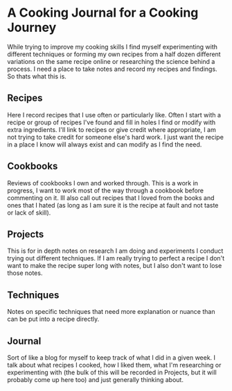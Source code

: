 # A Cooking Journal for a Cooking Journey
While trying to improve my cooking skills I find myself experimenting with different techniques or forming my own recipes from a half dozen different variations on the same recipe online or researching the science behind a process. I need a place to take notes and record my recipes and findings. So thats what this is.

 ## Recipes
 Here I record recipes that I use often or particularly like. Often I start with a recipe or group of recipes I've found and fill in holes I find or modify with extra ingredients. I'll link to recipes or give credit where appropriate, I am not trying to take credit for someone else's hard work. I just want the recipe in a place I know will always exist and can modify as I find the need.

 ## Cookbooks
 Reviews of cookbooks I own and worked through. This is a work in progress, I want to work most of the way through a cookbook before commenting on it. Ill also call out recipes that I loved from the books and ones that I hated (as long as I am sure it is the recipe at fault and not taste or lack of skill).

 ## Projects
 This is for in depth notes on research I am doing and experiments I conduct trying out different techniques. If I am really trying to perfect a recipe I don't want to make the recipe super long with notes, but I also don't want to lose those notes.

 ## Techniques
 Notes on specific techniques that need more explanation or nuance than can be put into a recipe directly.

 ## Journal
 Sort of like a blog for myself to keep track of what I did in a given week. I talk about what recipes I cooked, how I liked them, what I'm researching or experimenting with (the bulk of this will be recorded in Projects, but it will probably come up here too) and just generally thinking about.

